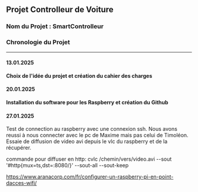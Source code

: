 ## Projet Controlleur de Voiture 

### Nom du Projet : SmartControlleur

### Chronologie du Projet

---

#### **13.01.2025**  
**Choix de l'idée du projet et création du cahier des charges**  


#### **20.01.2025**  
**Installation du software pour les Raspberry et création du Github**  


#### **27.01.2025**  

Test de connection au raspberry avec une connexion ssh. Nous avons reussi à nous connecter avec le pc de Maxime mais pas celui de Timoléon.
Essaie de diffusion de video avi depuis le vlc du raspberry et de la récupérer.

commande pour diffuser en http:
cvlc /chemin/vers/video.avi --sout '#http{mux=ts,dst=:8080/}' --sout-all --sout-keep

https://www.aranacorp.com/fr/configurer-un-raspberry-pi-en-point-dacces-wifi/

